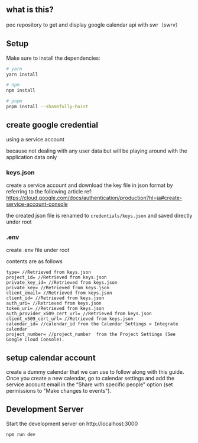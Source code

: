 ## what is this?
poc repository to get and display google calendar api with swr（swrv）

## Setup

Make sure to install the dependencies:

```bash
# yarn
yarn install

# npm
npm install

# pnpm
pnpm install --shamefully-hoist
```

## create google credential

using a service account 

because not dealing with any user data but will be playing around with the application data only


### keys.json

create a service account and download the key file in json format by referring to the following article
ref: https://cloud.google.com/docs/authentication/production?hl=ja#create-service-account-console

the created json file is renamed to `credentials/keys.json` and saved directly under root

### .env
create .env file under root

contents are as follows

```
type= //Retrieved from keys.json
project_id= //Retrieved from keys.json
private_key_id= //Retrieved from keys.json
private_key= //Retrieved from keys.json
client_email= //Retrieved from keys.json
client_id= //Retrieved from keys.json
auth_uri= //Retrieved from keys.json
token_uri= //Retrieved from keys.json
auth_provider_x509_cert_url= //Retrieved from keys.json
client_x509_cert_url= //Retrieved from keys.json
calendar_id= //calendar_id from the Calendar Settings < Integrate calendar
project_number= //project_number  from the Project Settings (See Google Cloud Console).
```

## setup calendar account
create a dummy calendar that we can use to follow along with this guide. Once you create a new calendar, go to calendar settings and add the service account email in the “Share with specific people” option (set permissions to "Make changes to events"). 

## Development Server

Start the development server on http://localhost:3000

```bash
npm run dev
```